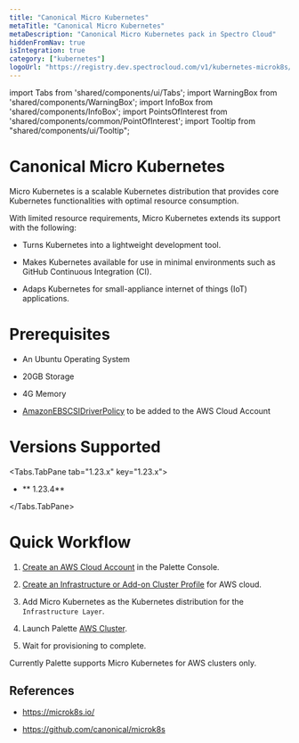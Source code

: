 ```yaml
---
title: "Canonical Micro Kubernetes"
metaTitle: "Canonical Micro Kubernetes"
metaDescription: "Canonical Micro Kubernetes pack in Spectro Cloud"
hiddenFromNav: true
isIntegration: true
category: ["kubernetes"]
logoUrl: "https://registry.dev.spectrocloud.com/v1/kubernetes-microk8s/blobs/sha256:b971b64f62e2e67b0a166316f96e6f4211aacea6e28459bb89275e8882ade985?type=image/png"
---
```


import Tabs from 'shared/components/ui/Tabs';
import WarningBox from 'shared/components/WarningBox';
import InfoBox from 'shared/components/InfoBox';
import PointsOfInterest from 'shared/components/common/PointOfInterest';
import Tooltip from "shared/components/ui/Tooltip";

# Canonical Micro Kubernetes


Micro Kubernetes is a scalable Kubernetes distribution that provides core Kubernetes functionalities with optimal resource consumption. 

With limited resource requirements, Micro Kubernetes extends its support with the following:

* Turns Kubernetes into a lightweight development tool.


* Makes Kubernetes available for use in minimal environments such as GitHub Continuous Integration (CI).


* Adaps Kubernetes for small-appliance internet of things (IoT) applications.

# Prerequisites

* An Ubuntu Operating System


* 20GB Storage


* 4G Memory


* [AmazonEBSCSIDriverPolicy](/clusters/public-cloud/eks#globalroleadditionalpolicies:) to be added to the AWS Cloud Account



# Versions Supported

<Tabs>

<Tabs.TabPane tab="1.23.x" key="1.23.x">

* ** 1.23.4**

</Tabs.TabPane>

</Tabs>

# Quick Workflow

1. [Create an AWS Cloud Account](/clusters/public-cloud/eks#creatinganawscloudaccount) in the Palette Console.

2. [Create an Infrastructure or Add-on Cluster Profile](/cluster-profiles/task-define-profile) for AWS cloud.

3. Add Micro Kubernetes as the Kubernetes distribution for the `Infrastructure Layer`.

4. Launch Palette [AWS Cluster](/clusters/public-cloud/aws#deployinganawscluster).

5. Wait for provisioning to complete.

<InfoBox>
Currently Palette supports Micro Kubernetes for AWS clusters only.
</InfoBox>

## References

* https://microk8s.io/


* https://github.com/canonical/microk8s
